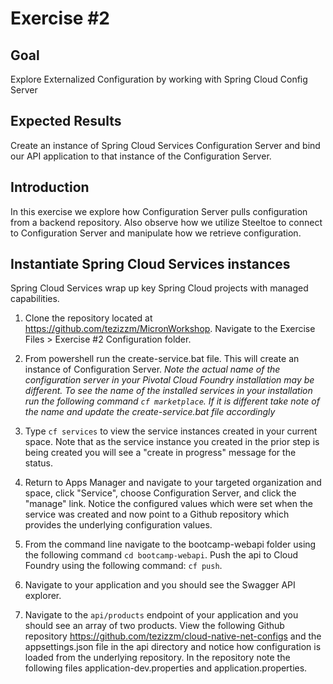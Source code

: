 # Exercise #2

## Goal

Explore Externalized Configuration by working with Spring Cloud Config Server

## Expected Results

Create an instance of Spring Cloud Services Configuration Server and bind our API application to that instance of the Configuration Server.

## Introduction

In this exercise we explore how Configuration Server pulls configuration from a backend repository.  Also observe how we utilize Steeltoe to connect to Configuration Server and manipulate how we retrieve configuration.

## Instantiate Spring Cloud Services instances

Spring Cloud Services wrap up key Spring Cloud projects with managed capabilities.

1. Clone the repository located at <https://github.com/tezizzm/MicronWorkshop>.  Navigate to the Exercise Files > Exercise #2 Configuration folder.

2. From powershell run the create-service.bat file.  This will create an instance of Configuration Server.  *Note the actual name of the configuration server in your Pivotal Cloud Foundry installation may be different.  To see the name of the installed services in your installation run the following command `cf marketplace`.  If it is different take note of the name and update the create-service.bat file accordingly*

3. Type `cf services` to view the service instances created in your current space.  Note that as the service instance you created in the prior step is being created you will see a "create in progress" message for the status.

4. Return to Apps Manager and navigate to your targeted organization and space, click "Service", choose Configuration Server, and click the "manage" link.  Notice the configured values which were set when the service was created and now point to a Github repository which provides the underlying configuration values.

5. From the command line navigate to the bootcamp-webapi folder using the following command `cd bootcamp-webapi`.  Push the api to Cloud Foundry using the following command: `cf push`.

6. Navigate to your application and you should see the Swagger API explorer.

7. Navigate to the `api/products` endpoint of your application and you should see an array of two products.  View the following Github repository <https://github.com/tezizzm/cloud-native-net-configs> and the appsettings.json file in the api directory and notice how configuration is loaded from the underlying repository.  In the repository note the following files application-dev.properties and application.properties.